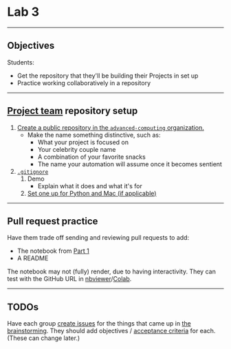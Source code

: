 # Lab 3

---

## Objectives

Students:

- Get the repository that they'll be building their Projects in set up
- Practice working collaboratively in a repository

---

## [Project team](../docs/project.md#teams) repository setup

1. [Create a public repository in the `advanced-computing` organization.](https://github.com/new?owner=advanced-computing&visibility=public)
   - Make the name something distinctive, such as:
     - What your project is focused on
     - Your celebrity couple name
     - A combination of your favorite snacks
     - The name your automation will assume once it becomes sentient
1. [`.gitignore`](https://docs.github.com/en/get-started/getting-started-with-git/ignoring-files#configuring-ignored-files-for-a-single-repository)
   1. Demo
      - Explain what it does and what it's for
   1. [Set one up for Python and Mac (if applicable)](https://www.toptal.com/developers/gitignore?templates=macos,python)

---

## Pull request practice

Have them trade off sending and reviewing pull requests to add:

- The notebook from [Part 1](../docs/project.md#part-1)
- A README

The notebook may not (fully) render, due to having interactivity. They can test with the GitHub URL in [nbviewer](https://nbviewer.org/)/[Colab](https://colab.research.google.com/).

---

## TODOs

Have each group [create issues](https://docs.github.com/en/issues/tracking-your-work-with-issues/configuring-issues/quickstart) for the things that came up in [the brainstorming](../lectures/lecture_02.md#the-project). They should add objectives / [acceptance criteria](https://www.atlassian.com/work-management/project-management/acceptance-criteria) for each. (These can change later.)
